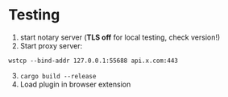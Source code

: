# Testing

1. start notary server (**TLS off** for local testing, check version!)
2. Start proxy server:
```
wstcp --bind-addr 127.0.0.1:55688 api.x.com:443
```
3. `cargo build --release`
4. Load plugin in browser extension
